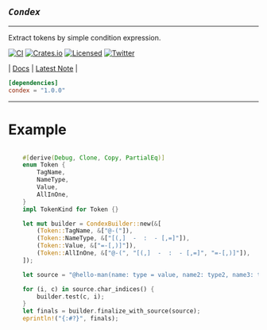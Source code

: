## ***`Condex`***

---

Extract tokens by simple condition expression.


[![CI][ci-badge]][ci-url]
[![Crates.io][crates-badge]][crates-url]
[![Licensed][license-badge]][license-url]
[![Twitter][twitter-badge]][twitter-url]

[ci-badge]: https://github.com/just-do-halee/condex/actions/workflows/rust.yml/badge.svg
[crates-badge]: https://img.shields.io/crates/v/condex.svg?labelColor=383636
[license-badge]: https://img.shields.io/crates/l/condex?labelColor=383636
[twitter-badge]: https://img.shields.io/twitter/follow/do_halee?style=flat&logo=twitter&color=4a4646&labelColor=333131&label=just-do-halee

[ci-url]: https://github.com/just-do-halee/condex/actions
[twitter-url]: https://twitter.com/do_halee
[crates-url]: https://crates.io/crates/condex
[license-url]: https://github.com/just-do-halee/condex
| [Docs](https://docs.rs/condex) | [Latest Note](https://github.com/just-do-halee/condex/blob/main/CHANGELOG.md) |

```toml
[dependencies]
condex = "1.0.0"
```

---

# Example
```rust

    #[derive(Debug, Clone, Copy, PartialEq)]
    enum Token {
        TagName,
        NameType,
        Value,
        AllInOne,
    }
    impl TokenKind for Token {}

    let mut builder = CondexBuilder::new(&[
        (Token::TagName, &["@-("]),
        (Token::NameType, &["[(,]  -  :  - [,=]"]),
        (Token::Value, &["=-[,)]"]),
        (Token::AllInOne, &["@-(", "[(,]  -  :  - [,=]", "=-[,)]"]),
    ]);

    let source = "@hello-man(name: type = value, name2: type2, name3: type3 = value3)";

    for (i, c) in source.char_indices() {
        builder.test(c, i);
    }
    let finals = builder.finalize_with_source(source);
    eprintln!("{:#?}", finals);
    
```
